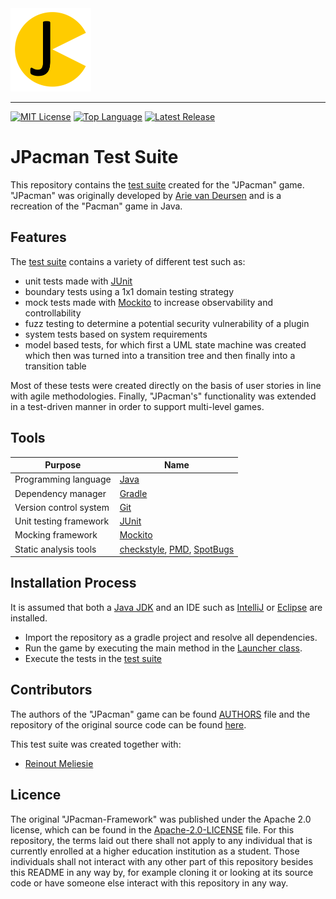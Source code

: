 <img src=img/jpacman_logo.png alt="The Green Thumb Logo" width="129" height="133">

--------------------------------------------------------------------------------
[![MIT License](https://img.shields.io/badge/license-Apache_2.0-green.svg)](https://github.com/johanneshagspiel/jpacman-test-suite/Apache-2.0-LICENSE.txt)
[![Top Language](https://img.shields.io/github/languages/top/johanneshagspiel/jpacman-test-suite)](https://github.com/johanneshagspiel/jpacman-test-suite)
[![Latest Release](https://img.shields.io/github/v/release/johanneshagspiel/jpacman-test-suite)](https://github.com/johanneshagspiel/jpacman-test-suite/releases/)

# JPacman Test Suite

This repository contains the [test suite](https://github.com/johanneshagspiel/jpacman-test-suite/tree/master/src/test/java/nl/tudelft/jpacman) created for the "JPacman" game. "JPacman" was originally developed by [Arie van Deursen](https://github.com/avandeursen) and is a recreation of the "Pacman" game in Java.

## Features

The [test suite](https://github.com/johanneshagspiel/jpacman-test-suite/tree/master/src/test/java/nl/tudelft/jpacman) contains a variety of different test such as:

- unit tests made with [JUnit](https://junit.org/junit5/)
- boundary tests using a 1x1 domain testing strategy
- mock tests made with [Mockito](https://site.mockito.org/) to increase observability and controllability
- fuzz testing to determine a potential security vulnerability of a plugin
- system tests based on system requirements
- model based tests, for which first a UML state machine was created which then was turned into a transition tree and then finally into a transition table

Most of these tests were created directly on the basis of user stories in line with agile methodologies. Finally, "JPacman's" functionality was extended in a test-driven manner in order to support multi-level games.

## Tools

| Purpose                | Name                                                                                                                     |
|------------------------|--------------------------------------------------------------------------------------------------------------------------|
| Programming language   | [Java](https://openjdk.org/)                                                                                             |
| Dependency manager     | [Gradle]()                                                                                                               |
| Version control system | [Git](https://git-scm.com/)                                                                                              |
| Unit testing framework | [JUnit](https://junit.org/junit5/)                                                                                       |
| Mocking framework      | [Mockito](https://site.mockito.org/)                                                                                     |
| Static analysis tools  | [checkstyle](https://checkstyle.sourceforge.io/), [PMD](https://pmd.github.io/), [SpotBugs](https://spotbugs.github.io/) |


## Installation Process

It is assumed that both a [Java JDK](https://openjdk.org/) and an IDE such as [IntelliJ](https://www.jetbrains.com/idea/) or [Eclipse](https://www.eclipse.org/ide/) are installed.

- Import the repository as a gradle project and resolve all dependencies.
- Run the game by executing the main method in the [Launcher class](https://github.com/johanneshagspiel/jpacman-test-suite/tree/master/src/main/java/nl/tudelft/jpacman/Launcher.java).
- Execute the tests in the [test suite](https://github.com/johanneshagspiel/jpacman-test-suite/tree/master/src/test/java/nl/tudelft/jpacman)

## Contributors

The authors of the "JPacman" game can be found [AUTHORS](https://github.com/johanneshagspiel/jpacman-test-suite/tree/master/AUTHORS.md) file and the repository of the original source code can be found [here](https://github.com/SERG-Delft/jpacman-framework).

This test suite was created together with:

- [Reinout Meliesie](https://github.com/Zedfrigg)

## Licence

The original "JPacman-Framework" was published under the Apache 2.0 license, which can be found in the [Apache-2.0-LICENSE](https://github.com/johanneshagspiel/jpacman-test-suite/tree/master/Apache-2.0-LICENSE.txt) file. For this repository, the terms laid out there shall not apply to any individual that is currently enrolled at a higher education institution as a student. Those individuals shall not interact with any other part of this repository besides this README in any way by, for example cloning it or looking at its source code or have someone else interact with this repository in any way.
